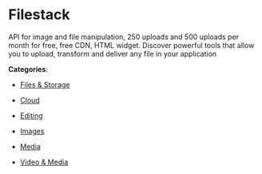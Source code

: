 # Filestack

API for image and file manipulation, 250 uploads and 500 uploads per month for free, free CDN, HTML widget.  Discover powerful tools that allow you to upload, transform and deliver any file in your application

**Categories**:

- [Files & Storage](https://github/apis-list/apis-list#files-and-storage)

- [Cloud](https://github/apis-list/apis-list#cloud)

- [Editing](https://github/apis-list/apis-list#editing)

- [Images](https://github/apis-list/apis-list#images)

- [Media](https://github/apis-list/apis-list#media)

- [Video & Media](https://github/apis-list/apis-list#video-and-media)




